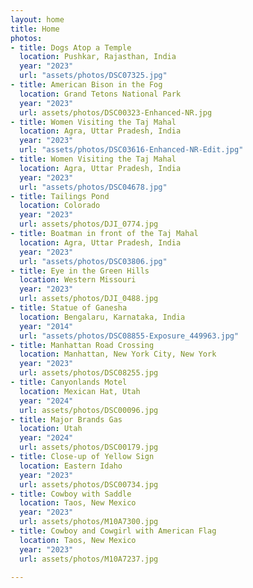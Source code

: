 ```yaml
---
layout: home
title: Home
photos:
- title: Dogs Atop a Temple
  location: Pushkar, Rajasthan, India
  year: "2023"
  url: "assets/photos/DSC07325.jpg"
- title: American Bison in the Fog
  location: Grand Tetons National Park
  year: "2023"
  url: assets/photos/DSC00323-Enhanced-NR.jpg
- title: Women Visiting the Taj Mahal
  location: Agra, Uttar Pradesh, India
  year: "2023"
  url: "assets/photos/DSC03616-Enhanced-NR-Edit.jpg"
- title: Women Visiting the Taj Mahal
  location: Agra, Uttar Pradesh, India
  year: "2023"
  url: "assets/photos/DSC04678.jpg"
- title: Tailings Pond
  location: Colorado
  year: "2023"
  url: assets/photos/DJI_0774.jpg
- title: Boatman in front of the Taj Mahal
  location: Agra, Uttar Pradesh, India
  year: "2023"
  url: "assets/photos/DSC03806.jpg"
- title: Eye in the Green Hills
  location: Western Missouri
  year: "2023"
  url: assets/photos/DJI_0488.jpg
- title: Statue of Ganesha
  location: Bengalaru, Karnataka, India
  year: "2014"
  url: "assets/photos/DSC08855-Exposure_449963.jpg"
- title: Manhattan Road Crossing
  location: Manhattan, New York City, New York
  year: "2023"
  url: assets/photos/DSC08255.jpg
- title: Canyonlands Motel
  location: Mexican Hat, Utah
  year: "2024"
  url: assets/photos/DSC00096.jpg
- title: Major Brands Gas
  location: Utah
  year: "2024"
  url: assets/photos/DSC00179.jpg
- title: Close-up of Yellow Sign
  location: Eastern Idaho
  year: "2023"
  url: assets/photos/DSC00734.jpg
- title: Cowboy with Saddle
  location: Taos, New Mexico
  year: "2023"
  url: assets/photos/M10A7300.jpg
- title: Cowboy and Cowgirl with American Flag
  location: Taos, New Mexico
  year: "2023"
  url: assets/photos/M10A7237.jpg

---
```


